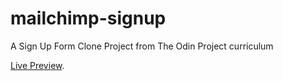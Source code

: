 # mailchimp-signup

A Sign Up Form Clone Project from The Odin Project curriculum

[Live Preview](https://nbht98.github.io/mailchimp-signup/).

